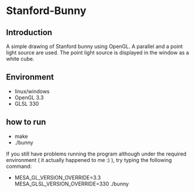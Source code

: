 # Stanford-Bunny

## Introduction
A simple drawing of Stanford bunny using OpenGL.
A parallel and a point light source are used.
The point light source is displayed in the window as a white cube.

## Environment
- linux/windows
- OpenGL 3.3
- GLSL 330

## how to run
- make
- ./bunny

If you still have problems running the program although under the required environment ( it actually happened to me :) ), try typing the following command:

- MESA\_GL\_VERSION\_OVERRIDE=3.3 MESA\_GLSL\_VERSION\_OVERRIDE=330 ./bunny
